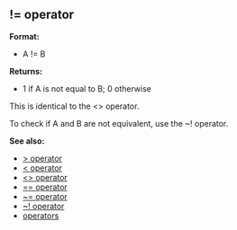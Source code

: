 ## != operator

**Format:**
+   A != B
<!-- -->
**Returns:**
+   1 if A is not equal to B; 0 otherwise


This is identical to the \<\> operator. 

To check if A
and B are not equivalent, use the \~! operator.

**See also:**
+   [\> operator](/ref/operator/%3e.md) 
+   [\< operator](/ref/operator/%3c.md) 
+   [\<\> operator](/ref/operator/%3c%3e.md) 
+   [== operator](/ref/operator/==.md) 
+   [\~= operator](/ref/operator/~=.md) 
+   [\~! operator](/ref/operator/~!.md) 
+   [operators](/ref/operator.md) <!-- -->